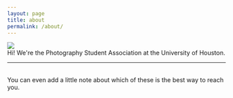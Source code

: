 ```yaml
---
layout: page
title: about
permalink: /about/
---
```


<img class="col one right" src="/img/prof_pic.jpg">

<br/>
Hi! We're the Photography Student Association at the University of Houston. 

<br/>
<hr/>
<br/>
<span class="contacticon center">
	<a href="mailto:uhpsa.contact@gmail.com"><i class="fa fa-envelope-square"></i></a>
	<a href="https://groupme.com/join_group/69991260/P2EyJmtE" target="_blank"><i class="fa fa-comment-dots"></i></a>
	<a href="https://www.instagram.com/uhpsa" target="_blank"><i class="fab fa-instagram"></i></a>
	<!--- <a href="https://twitter.com" target="_blank"><i class="fa fa-twitter-square"></i></a> --->
	<!--- <a href="http://tumblr.com" target="_blank"><i class="fa fa-tumblr-square"></i></a> ---> 	
</span>

<div class="col three caption">
	You can even add a little note about which of these is the best way to reach you.
</div>

